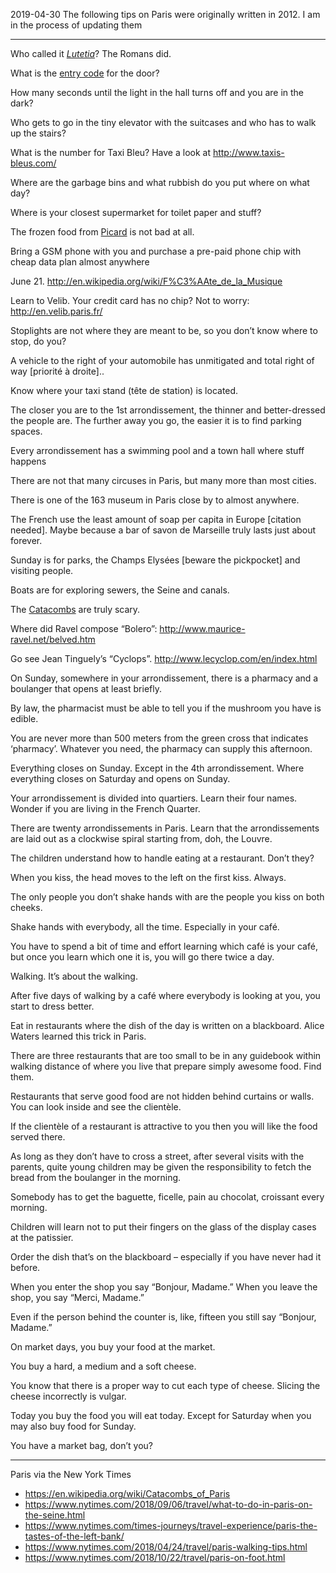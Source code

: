 
2019-04-30 The following tips on Paris were originally written in 2012. I am in the process of updating them

***

Who called it [_Lutetia_]( https://en.wikipedia.org/wiki/Lutetia )? The Romans did.

What is the [entry code]( https://www.parislogue.com/travel-tips/30-paris-tips-6/ ) for the door?

How many seconds until the light in the hall turns off and you are in the dark?

Who gets to go in the tiny elevator with the suitcases and who has to walk up the stairs?

What is the number for Taxi Bleu? Have a look at http://www.taxis-bleus.com/

Where are the garbage bins and what rubbish do you put where on what day?

Where is your closest supermarket for toilet paper and stuff?

The frozen food from [Picard]( https://en.wikipedia.org/wiki/Picard_Surgel%C3%A9s) is not bad at all.

Bring a GSM phone with you and purchase a pre-paid phone chip with cheap data plan almost anywhere

June 21. http://en.wikipedia.org/wiki/F%C3%AAte_de_la_Musique

Learn to Velib. Your credit card has no chip? Not to worry: http://en.velib.paris.fr/

Stoplights are not where they are meant to be, so you don’t know where to stop, do you?

A vehicle to the right of your automobile has unmitigated and total right of way [priorité à droite]..

Know where your taxi stand (tête de station) is located.

The closer you are to the 1st arrondissement, the thinner and better-dressed the people are. The further away you go, the easier it is to find parking spaces.

Every arrondissement has a swimming pool and a town hall where stuff happens

There are not that many circuses in Paris, but many more than most cities.

There is one of the 163 museum in Paris close by to almost anywhere.

The French use the least amount of soap per capita in Europe [citation needed]. Maybe because a bar of savon de Marseille truly lasts just about forever.

Sunday is for parks, the Champs Elysées [beware the pickpocket] and visiting people.

Boats are for exploring sewers, the Seine and canals.

The [Catacombs]( https://en.wikipedia.org/wiki/Catacombs_of_Paris ) are truly scary.

Where did Ravel compose “Bolero”: http://www.maurice-ravel.net/belved.htm

Go see Jean Tinguely’s “Cyclops”. http://www.lecyclop.com/en/index.html

On Sunday, somewhere in your arrondissement, there is a pharmacy and a boulanger that opens at least briefly.

By law, the pharmacist must be able to tell you if the mushroom you have is edible.

You are never more than 500 meters from the green cross that indicates ‘pharmacy’. Whatever you need, the pharmacy can supply this afternoon.

Everything closes on Sunday. Except in the 4th arrondissement. Where everything closes on Saturday and opens on Sunday.

Your arrondissement is divided into quartiers. Learn their four names. Wonder if you are living in the French Quarter.

There are twenty arrondissements in Paris. Learn that the arrondissements are laid out as a clockwise spiral starting from, doh, the Louvre.

The children understand how to handle eating at a restaurant. Don’t they?

When you kiss, the head moves to the left on the first kiss. Always.

The only people you don’t shake hands with are the people you kiss on both cheeks.

Shake hands with everybody, all the time. Especially in your café.

You have to spend a bit of time and effort learning which café is your café, but once you learn which one it is, you will go there twice a day.

Walking. It’s about the walking.

After five days of walking by a café where everybody is looking at you, you start to dress better.

Eat in restaurants where the dish of the day is written on a blackboard. Alice Waters learned this trick in Paris.

There are three restaurants that are too small to be in any guidebook within walking distance of where you live that prepare simply awesome food. Find them.

Restaurants that serve good food are not hidden behind curtains or walls. You can look inside and see the clientèle.

If the clientèle of a restaurant is attractive to you then you will like the food served there.

As long as they don’t have to cross a street, after several visits with the parents, quite young children may be given the responsibility to fetch the bread from the boulanger in the morning.

Somebody has to get the baguette, ficelle, pain au chocolat, croissant every morning.

Children will learn not to put their fingers on the glass of the display cases at the patissier.

Order the dish that’s on the blackboard – especially if you have never had it before.

When you enter the shop you say “Bonjour, Madame.” When you leave the shop, you say “Merci, Madame.”

Even if the person behind the counter is, like, fifteen you still say “Bonjour, Madame.”

On market days, you buy your food at the market.

You buy a hard, a medium and a soft cheese.

You know that there is a proper way to cut each type of cheese. Slicing the cheese incorrectly is vulgar.

Today you buy the food you will eat today. Except for Saturday when you may also buy food for Sunday.

You have a market bag, don’t you?


***

Paris via the New York Times

* https://en.wikipedia.org/wiki/Catacombs_of_Paris
* https://www.nytimes.com/2018/09/06/travel/what-to-do-in-paris-on-the-seine.html
* https://www.nytimes.com/times-journeys/travel-experience/paris-the-tastes-of-the-left-bank/
* https://www.nytimes.com/2018/04/24/travel/paris-walking-tips.html
* https://www.nytimes.com/2018/10/22/travel/paris-on-foot.html

